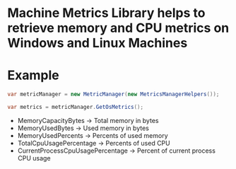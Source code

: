 # Machine Metrics Library helps to retrieve memory and CPU metrics on Windows and Linux Machines

# Example

```csharp
var metricManager = new MetricManager(new MetricsManagerHelpers());

var metrics = metricManager.GetOsMetrics();
```
- MemoryCapacityBytes -> Total memory in bytes
- MemoryUsedBytes     -> Used memory in bytes
- MemoryUsedPercents  -> Percents of used memory
- TotalCpuUsagePercentage -> Percents of used CPU
- CurrentProcessCpuUsagePercentage -> Percent of current process CPU usage
